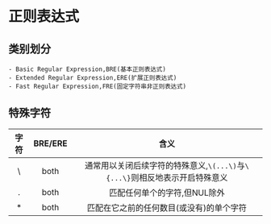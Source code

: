 # 正则表达式

## 类别划分

    - Basic Regular Expression,BRE(基本正则表达式)
    - Extended Regular Expression,ERE(扩展正则表达式)
    - Fast Regular Expression,FRE(固定字符串非正则表达式)

## 特殊字符

| 字符 | BRE/ERE | 含义 |
| :---:| :----:  | :---:|
| \ | both | 通常用以关闭后续字符的特殊意义,`\(...\)`与`\{...\}`则相反地表示开启特殊意义 |
| . | both | 匹配任何单个的字符,但NUL除外 |
| * | both | 匹配在它之前的任何数目(或没有)的单个字符 |
